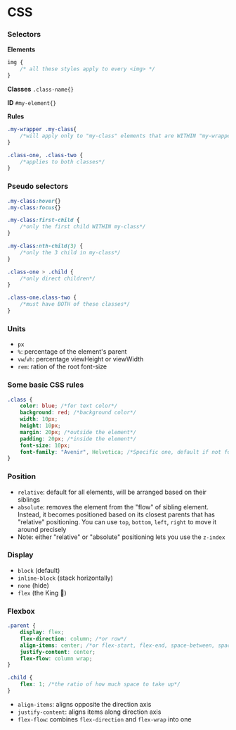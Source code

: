 # CSS

### Selectors

**Elements**
```css
img {
    /* all these styles apply to every <img> */
}
```

**Classes**
`.class-name{}`

**ID**
`#my-element{}`

**Rules**

```css
.my-wrapper .my-class{
    /*will apply only to "my-class" elements that are WITHIN "my-wrapper"*/
}

.class-one, .class-two {
    /*applies to both classes*/
}
```

### Pseudo selectors
```css
.my-class:hover{}
.my-class:focus{}

.my-class:first-child {
    /*only the first child WITHIN my-class*/
}

.my-class:nth-child(3) {
    /*only the 3 child in my-class*/
}

.class-one > .child {
    /*only direct children*/
}

.class-one.class-two {
    /*must have BOTH of these classes*/
}
```

### Units
- `px`
- `%`: percentage of the element's parent
- `vw`/`vh`: percentage viewHeight or viewWidth
- `rem`: ration of the root font-size

### Some basic CSS rules
```css
.class {
    color: blue; /*for text color*/
    background: red; /*background color*/
    width: 10px;
    height: 10px;
    margin: 20px; /*outside the element*/
    padding: 20px; /*inside the element*/
    font-size: 10px;
    font-family: "Avenir", Helvetica; /*Specific one, default if not found*/
}
```

### Position
- `relative`: default for all elements, will be arranged based on their siblings
- `absolute`: removes the element from the "flow" of sibling element. Instead, it becomes positioned based on its 
closest parents that has "relative" positioning. You can use `top`, `bottom`, `left`, `right` to move it around precisely
- Note: either "relative" or "absolute" positioning lets you use the `z-index`

### Display
- `block` (default)
- `inline-block` (stack horizontally)
- `none` (hide)
- `flex` (the King 👑)

### Flexbox
```css
.parent {
    display: flex;
    flex-direction: column; /*or row*/ 
    align-items: center; /*or flex-start, flex-end, space-between, space-around*/
    justify-content: center; 
    flex-flow: column wrap; 
}

.child {
    flex: 1; /*the ratio of how much space to take up*/
}
```
- `align-items`: aligns opposite the direction axis
- `justify-content`: aligns items along direction axis
- `flex-flow`: combines `flex-direction` and `flex-wrap` into one
